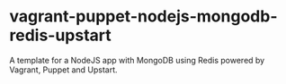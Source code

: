 # vagrant-puppet-nodejs-mongodb-redis-upstart
A template for a NodeJS app with MongoDB using Redis powered by Vagrant, Puppet and Upstart.
